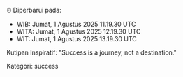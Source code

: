 ⏰ Diperbarui pada:
- WIB: Jumat, 1 Agustus 2025 11.19.30 UTC
- WITA: Jumat, 1 Agustus 2025 12.19.30 UTC
- WIT: Jumat, 1 Agustus 2025 13.19.30 UTC

Kutipan Inspiratif:
"Success is a journey, not a destination."


Kategori: success


